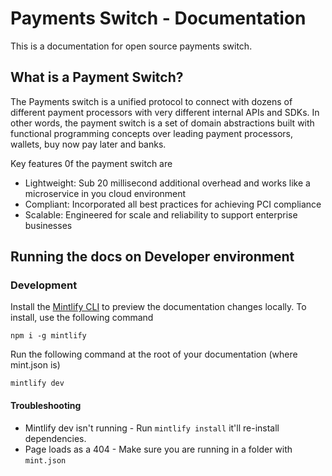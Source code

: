 # Payments Switch - Documentation

This is a documentation for open source payments switch.

## What is a Payment Switch?

The Payments switch is a unified protocol to connect with dozens of different payment processors with very different internal APIs and SDKs. In other words, the payment switch is a set of domain abstractions built with functional programming concepts over leading payment processors, wallets, buy now pay later and banks.

Key features 0f the payment switch are
- Lightweight: Sub 20 millisecond additional overhead and works like a microservice in you cloud environment
- Compliant: Incorporated all best practices for achieving PCI compliance
- Scalable: Engineered for scale and reliability to support enterprise businesses

## Running the docs on Developer environment

### Development

Install the [Mintlify CLI](https://www.npmjs.com/package/mintlify) to preview the documentation changes locally. To install, use the following command

```
npm i -g mintlify
```

Run the following command at the root of your documentation (where mint.json is)

```
mintlify dev
```

#### Troubleshooting

- Mintlify dev isn't running - Run `mintlify install` it'll re-install dependencies.
- Page loads as a 404 - Make sure you are running in a folder with `mint.json`

